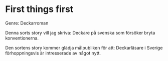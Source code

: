 First things first
======

Genre: Deckarroman

Denna sorts story vill jag skriva: Deckare på svenska som försöker bryta konventionerna.

Den sortens story kommer glädja målpubliken för att: Deckarläsare i Sverige förhoppningsvis är intresserade av något nytt.
